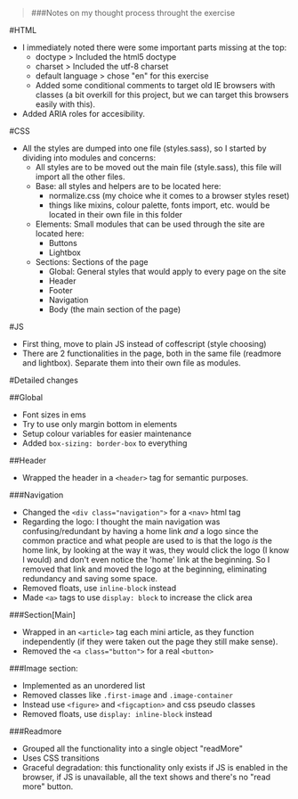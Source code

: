 >###Notes on my thought process throught the exercise

#HTML

- I immediately noted there were some important parts missing at the top:
  - doctype > Included the html5 doctype
  - charset > Included the utf-8 charset
  - default language > chose "en" for this exercise
  - Added some conditional comments to target old IE browsers with classes (a bit overkill for this project, but we can target this browsers easily with this).
- Added ARIA roles for accesibility.



#CSS

- All the styles are dumped into one file (styles.sass), so I started by dividing into modules and concerns:
  - All styles are to be moved out the main file (style.sass), this file will import all the other files.
  - Base: all styles and helpers are to be located here:
    - normalize.css (my choice whe it comes to a browser styles reset)
    - things like mixins, colour palette, fonts import, etc. would be located in their own file in this folder
  - Elements: Small modules that can be used through the site are located here:
      - Buttons
      - Lightbox
  - Sections: Sections of the page
      - Global: General styles that would apply to every page on the site
      - Header
      - Footer
      - Navigation
      - Body (the main section of the page)


#JS

- First thing, move to plain JS instead of coffescript (style choosing)
- There are 2 functionalities in the page, both in the same file (readmore and lightbox). Separate them into their own file as modules.


      
#Detailed changes

##Global

- Font sizes in ems
- Try to use only margin bottom in elements
- Setup colour variables for easier maintenance
- Added `box-sizing: border-box` to everything


##Header

- Wrapped the header in a `<header>` tag for semantic purposes.


###Navigation

- Changed the `<div class="navigation">` for a `<nav>` html tag
- Regarding the logo: I thought the main navigation was confusing/redundant by having a home link *and* a logo since the common practice and what people are used to is that the logo *is* the home link, by looking at the way it was, they would click the logo (I know I would) and don't even notice the 'home' link at the beginning. So I removed that link and moved the logo at the beginning, eliminating redundancy and saving some space.
- Removed floats, use `inline-block` instead
- Made `<a>` tags to use `display: block` to increase the click area


###Section[Main]

- Wrapped in an `<article>` tag each mini article, as they function independently (if they were taken out the page they still make sense).
- Removed the `<a class="button">` for a real `<button>`


###Image section: 

- Implemented as an unordered list
- Removed classes like `.first-image` and `.image-container`
- Instead use `<figure>` and `<figcaption>` and css pseudo classes
- Removed floats, use `display: inline-block` instead
    

###Readmore

- Grouped all the functionality into a single object "readMore"
- Uses CSS transitions
- Graceful degradation: this functionality only exists if JS is enabled in the browser, if JS is unavailable, all the text shows and there's no "read more" button.
 